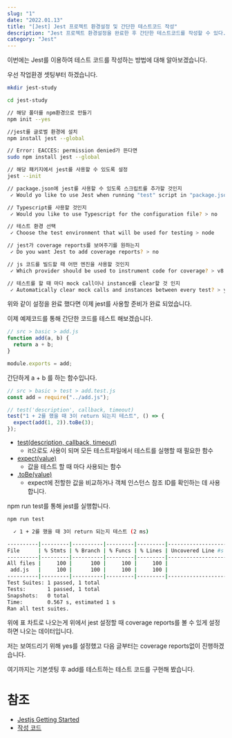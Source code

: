 ```yaml
---
slug: "1"
date: "2022.01.13"
title: "[Jest] Jest 프로젝트 환경설정 및 간단한 테스트코드 작성"
description: "Jest 프로젝트 환경설정을 완료한 후 간단한 테스트코드를 작성할 수 있다."
category: "Jest"
---
```


이번에는 Jest를 이용하여 테스트 코드를 작성하는 방법에 대해 알아보겠습니다.

우선 작업환경 셋팅부터 하겠습니다.

```bash
mkdir jest-study

cd jest-study

// 해당 폴더를 npm환경으로 만들기
npm init --yes

//jest를 글로벌 환경에 설치
npm install jest --global

// Error: EACCES: permission denied가 뜬다면
sudo npm install jest --global

// 해당 패키지에서 jest를 사용할 수 있도록 설정
jest --init

// package.json에 jest를 사용할 수 있도록 스크립트를 추가할 것인지
 ✓ Would yo like to use Jest when running "test" script in "package.json"? > Yes

// Typescript를 사용할 것인지
 ✓ Would you like to use Typescript for the configuration file? > no

// 테스트 환경 선택
 ✓ Choose the test environment that will be used for testing > node

// jest가 coverage reports를 보여주기를 원하는지
 ✓ Do you want Jest to add coverage reports? > no

// js 코드를 빌드할 때 어떤 엔진을 사용할 것인지
 ✓ Which provider should be used to instrument code for coverage? > v8

// 테스트를 할 때 마다 mock call이나 instance를 clear할 것 인지
 ✓ Automatically clear mock calls and instances between every test? > yes
```

위와 같이 설정을 완료 했다면 이제 jest를 사용할 준비가 완료 되었습니다.

이제 예제코드를 통해 간단한 코드를 테스트 해보겠습니다.

```javascript
// src > basic > add.js
function add(a, b) {
  return a + b;
}

module.exports = add;
```

간단하게 a + b 를 하는 함수입니다.

```javascript
// src > basic > test > add.test.js
const add = require("../add.js");

// test('description', callback, timeout)
test("1 + 2를 했을 때 3이 return 되는지 테스트", () => {
  expect(add(1, 2)).toBe(3);
});
```

- [test(description, callback, timeout)](https://jestjs.io/docs/api#testname-fn-timeout)
  - it으로도 사용이 되며 모든 테스트파일에서 테스트를 실행할 때 필요한 함수
- [expect(value)](https://jestjs.io/docs/expect#expectvalue)
  - 값을 테스트 할 때 마다 사용되는 함수
- [.toBe(value)](https://jestjs.io/docs/expect#tobevalue)
  - expect에 전할한 값을 비교하거나 객체 인스턴스 참조 ID를 확인하는 데 사용합니다.

npm run test를 통해 jest를 실행합니다.

```bash
npm run test

  ✓ 1 + 2를 했을 때 3이 return 되는지 테스트 (2 ms)

----------|---------|----------|---------|---------|-------------------
File      | % Stmts | % Branch | % Funcs | % Lines | Uncovered Line #s
----------|---------|----------|---------|---------|-------------------
All files |     100 |      100 |     100 |     100 |
 add.js   |     100 |      100 |     100 |     100 |
----------|---------|----------|---------|---------|-------------------
Test Suites: 1 passed, 1 total
Tests:       1 passed, 1 total
Snapshots:   0 total
Time:        0.567 s, estimated 1 s
Ran all test suites.
```

위에 표 차트로 나오는게 위에서 jest 설정할 때 coverage reports를 볼 수 있게 설정하면 나오는 데이터입니다.

저는 보여드리기 위해 yes를 설정했고 다음 글부터는 coverage reports없이 진행하겠습니다.

여기까지는 기본셋팅 후 add를 테스트하는 테스트 코드를 구현해 봤습니다.

# 참조

- [Jestjs Getting Started](https://jestjs.io/docs/getting-started)
- [작성 코드](https://github.com/OhGyeongtaek/jest-study)
